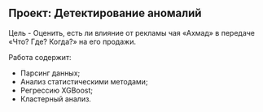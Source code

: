 ## Проект: Детектирование аномалий

Цель - Оценить, есть ли влияние от рекламы чая «Ахмад» в передаче «Что? Где? Когда?» на его продажи.

Работа содержит:
- Парсинг данных;
- Анализ статистическими методами;
- Регрессию XGBoost;
- Кластерный анализ.

